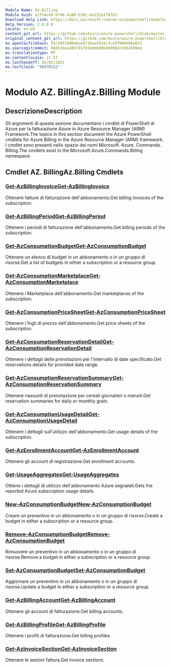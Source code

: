```yaml
---
Module Name: Az.Billing
Module Guid: a1f34ce9-bf46-4180-b36c-be232a1f8f63
Download Help Link: https://docs.microsoft.com/en-us/powershell/module/az.billing
Help Version: 2.0.0.0
Locale: en-US
content_git_url: https://github.com/Azure/azure-powershell/blob/master/src/Billing/Billing/help/Az.Billing.md
original_content_git_url: https://github.com/Azure/azure-powershell/blob/master/src/Billing/Billing/help/Az.Billing.md
ms.openlocfilehash: 92c2047dd0d6aebf3baa2934c3cd2f006d46e651
ms.sourcegitcommit: 68451baa389791703e666d95469602c5652609ee
ms.translationtype: MT
ms.contentlocale: it-IT
ms.lasthandoff: 01/05/2021
ms.locfileid: "98478152"
---
```

# <span data-ttu-id="d6a28-101">Modulo AZ. Billing</span><span class="sxs-lookup"><span data-stu-id="d6a28-101">Az.Billing Module</span></span>
## <span data-ttu-id="d6a28-102">Descrizione</span><span class="sxs-lookup"><span data-stu-id="d6a28-102">Description</span></span>
<span data-ttu-id="d6a28-103">Gli argomenti di questa sezione documentano i cmdlet di PowerShell di Azure per la fatturazione Azure in Azure Resource Manager (ARM) Framework.</span><span class="sxs-lookup"><span data-stu-id="d6a28-103">The topics in this section document the Azure PowerShell cmdlets for Azure Billing in the Azure Resource Manager (ARM) framework.</span></span> <span data-ttu-id="d6a28-104">I cmdlet sono presenti nello spazio dei nomi Microsoft. Azure. Commands. Billing.</span><span class="sxs-lookup"><span data-stu-id="d6a28-104">The cmdlets exist in the Microsoft.Azure.Commands.Billing namespace.</span></span>

## <span data-ttu-id="d6a28-105">Cmdlet AZ. Billing</span><span class="sxs-lookup"><span data-stu-id="d6a28-105">Az.Billing Cmdlets</span></span>
### [<span data-ttu-id="d6a28-106">Get-AzBillingInvoice</span><span class="sxs-lookup"><span data-stu-id="d6a28-106">Get-AzBillingInvoice</span></span>](Get-AzBillingInvoice.md)
<span data-ttu-id="d6a28-107">Ottenere fatture di fatturazione dell'abbonamento.</span><span class="sxs-lookup"><span data-stu-id="d6a28-107">Get billing invoices of the subscription.</span></span>

### [<span data-ttu-id="d6a28-108">Get-AzBillingPeriod</span><span class="sxs-lookup"><span data-stu-id="d6a28-108">Get-AzBillingPeriod</span></span>](Get-AzBillingPeriod.md)
<span data-ttu-id="d6a28-109">Ottenere i periodi di fatturazione dell'abbonamento.</span><span class="sxs-lookup"><span data-stu-id="d6a28-109">Get billing periods of the subscription.</span></span>

### [<span data-ttu-id="d6a28-110">Get-AzConsumptionBudget</span><span class="sxs-lookup"><span data-stu-id="d6a28-110">Get-AzConsumptionBudget</span></span>](Get-AzConsumptionBudget.md)
<span data-ttu-id="d6a28-111">Ottenere un elenco di budget in un abbonamento o in un gruppo di risorse.</span><span class="sxs-lookup"><span data-stu-id="d6a28-111">Get a list of budgets in either a subscription or a resource group.</span></span>

### [<span data-ttu-id="d6a28-112">Get-AzConsumptionMarketplace</span><span class="sxs-lookup"><span data-stu-id="d6a28-112">Get-AzConsumptionMarketplace</span></span>](Get-AzConsumptionMarketplace.md)
<span data-ttu-id="d6a28-113">Ottenere i Marketplace dell'abbonamento.</span><span class="sxs-lookup"><span data-stu-id="d6a28-113">Get marketplaces of the subscription.</span></span>

### [<span data-ttu-id="d6a28-114">Get-AzConsumptionPriceSheet</span><span class="sxs-lookup"><span data-stu-id="d6a28-114">Get-AzConsumptionPriceSheet</span></span>](Get-AzConsumptionPriceSheet.md)
<span data-ttu-id="d6a28-115">Ottenere i fogli di prezzo dell'abbonamento.</span><span class="sxs-lookup"><span data-stu-id="d6a28-115">Get price sheets of the subscription.</span></span>

### [<span data-ttu-id="d6a28-116">Get-AzConsumptionReservationDetail</span><span class="sxs-lookup"><span data-stu-id="d6a28-116">Get-AzConsumptionReservationDetail</span></span>](Get-AzConsumptionReservationDetail.md)
<span data-ttu-id="d6a28-117">Ottenere i dettagli delle prenotazioni per l'intervallo di date specificato.</span><span class="sxs-lookup"><span data-stu-id="d6a28-117">Get reservations details for provided date range.</span></span>

### [<span data-ttu-id="d6a28-118">Get-AzConsumptionReservationSummary</span><span class="sxs-lookup"><span data-stu-id="d6a28-118">Get-AzConsumptionReservationSummary</span></span>](Get-AzConsumptionReservationSummary.md)
<span data-ttu-id="d6a28-119">Ottenere riassunti di prenotazione per cereali giornalieri o mensili.</span><span class="sxs-lookup"><span data-stu-id="d6a28-119">Get reservation summaries for daily or monthly grain.</span></span>

### [<span data-ttu-id="d6a28-120">Get-AzConsumptionUsageDetail</span><span class="sxs-lookup"><span data-stu-id="d6a28-120">Get-AzConsumptionUsageDetail</span></span>](Get-AzConsumptionUsageDetail.md)
<span data-ttu-id="d6a28-121">Ottenere i dettagli sull'utilizzo dell'abbonamento.</span><span class="sxs-lookup"><span data-stu-id="d6a28-121">Get usage details of the subscription.</span></span>

### [<span data-ttu-id="d6a28-122">Get-AzEnrollmentAccount</span><span class="sxs-lookup"><span data-stu-id="d6a28-122">Get-AzEnrollmentAccount</span></span>](Get-AzEnrollmentAccount.md)
<span data-ttu-id="d6a28-123">Ottenere gli account di registrazione.</span><span class="sxs-lookup"><span data-stu-id="d6a28-123">Get enrollment accounts.</span></span>

### [<span data-ttu-id="d6a28-124">Get-UsageAggregates</span><span class="sxs-lookup"><span data-stu-id="d6a28-124">Get-UsageAggregates</span></span>](Get-UsageAggregates.md)
<span data-ttu-id="d6a28-125">Ottiene i dettagli di utilizzo dell'abbonamento Azure segnalati.</span><span class="sxs-lookup"><span data-stu-id="d6a28-125">Gets the reported Azure subscription usage details.</span></span>

### [<span data-ttu-id="d6a28-126">New-AzConsumptionBudget</span><span class="sxs-lookup"><span data-stu-id="d6a28-126">New-AzConsumptionBudget</span></span>](New-AzConsumptionBudget.md)
<span data-ttu-id="d6a28-127">Creare un preventivo in un abbonamento o in un gruppo di risorse.</span><span class="sxs-lookup"><span data-stu-id="d6a28-127">Create a budget in either a subscription or a resource group.</span></span>

### [<span data-ttu-id="d6a28-128">Remove-AzConsumptionBudget</span><span class="sxs-lookup"><span data-stu-id="d6a28-128">Remove-AzConsumptionBudget</span></span>](Remove-AzConsumptionBudget.md)
<span data-ttu-id="d6a28-129">Rimuovere un preventivo in un abbonamento o in un gruppo di risorse.</span><span class="sxs-lookup"><span data-stu-id="d6a28-129">Remove a budget in either a subscription or a resource group.</span></span>

### [<span data-ttu-id="d6a28-130">Set-AzConsumptionBudget</span><span class="sxs-lookup"><span data-stu-id="d6a28-130">Set-AzConsumptionBudget</span></span>](Set-AzConsumptionBudget.md)
<span data-ttu-id="d6a28-131">Aggiornare un preventivo in un abbonamento o in un gruppo di risorse.</span><span class="sxs-lookup"><span data-stu-id="d6a28-131">Update a budget in either a subscription or a resource group.</span></span>

### [<span data-ttu-id="d6a28-132">Get-AzBillingAccount</span><span class="sxs-lookup"><span data-stu-id="d6a28-132">Get-AzBillingAccount</span></span>](Get-AzBillingAccount.md)
<span data-ttu-id="d6a28-133">Ottenere gli account di fatturazione.</span><span class="sxs-lookup"><span data-stu-id="d6a28-133">Get billing accounts.</span></span>

### [<span data-ttu-id="d6a28-134">Get-AzBillingProfile</span><span class="sxs-lookup"><span data-stu-id="d6a28-134">Get-AzBillingProfile</span></span>](Get-AzBillingProfile.md)
<span data-ttu-id="d6a28-135">Ottenere i profili di fatturazione.</span><span class="sxs-lookup"><span data-stu-id="d6a28-135">Get billing profiles.</span></span>

### [<span data-ttu-id="d6a28-136">Get-AzInvoiceSection</span><span class="sxs-lookup"><span data-stu-id="d6a28-136">Get-AzInvoiceSection</span></span>](Get-AzInvoiceSection.md)
<span data-ttu-id="d6a28-137">Ottenere le sezioni fattura.</span><span class="sxs-lookup"><span data-stu-id="d6a28-137">Get invoice sections.</span></span>

